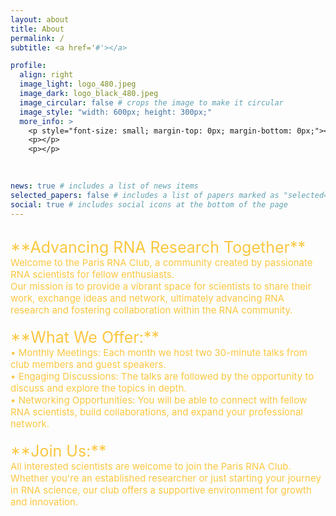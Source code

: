 ```yaml
---
layout: about
title: About
permalink: /
subtitle: <a href='#'></a>

profile:
  align: right
  image_light: logo_480.jpeg
  image_dark: logo_black_480.jpeg
  image_circular: false # crops the image to make it circular
  image_style: "width: 600px; height: 300px;"
  more_info: >
    <p style="font-size: small; margin-top: 0px; margin-bottom: 0px;"></p>
    <p></p>
    <p></p>
 
 

news: true # includes a list of news items
selected_papers: false # includes a list of papers marked as "selected={true}"
social: true # includes social icons at the bottom of the page
---
```

<br>
<span style="font-size: 25px; color: #FBC740;">
**Advancing RNA Research Together** <br>
<span style="font-size: 15px;color: #FBC740;">
Welcome to the Paris RNA Club, a community created by passionate RNA scientists for fellow enthusiasts. <br> Our mission is to provide a vibrant space for scientists to share their work, exchange ideas and network, ultimately advancing RNA research and fostering collaboration within the RNA community.<br><br>
<span style="font-size: 25px;color: #FBC740;">
**What We Offer:**<br>
<span style="font-size: 15px;">
•	Monthly Meetings: Each month we host two 30-minute talks from club members and guest speakers.<br>
•	Engaging Discussions: The talks are followed by the opportunity to discuss and explore the topics in depth.<br>
•	Networking Opportunities: You will be able to connect with fellow RNA scientists, build collaborations, and expand your professional network.<br><br>
<span style="font-size: 25px;color: gold;color: #FBC740;">
**Join Us:** <br> 
<span style="font-size: 15px;">
All interested scientists are welcome to join the Paris RNA Club. Whether you're an established researcher or just starting your journey in RNA science, our club offers a supportive environment for growth and innovation.
<br><br><br><br> 


